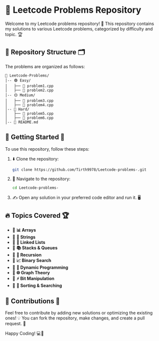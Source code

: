 # 🚀 Leetcode Problems Repository

Welcome to my Leetcode problems repository! 🎯 This repository contains my solutions to various Leetcode problems, categorized by difficulty and topic. 🏆

## 📌 Repository Structure 🗂️

The problems are organized as follows:
```
📂 Leetcode-Problems/
│-- 🟢 Easy/
│   ├── 📝 problem1.cpp
│   ├── 📝 problem2.cpp
│-- 🟡 Medium/
│   ├── 📝 problem3.cpp
│   ├── 📝 problem4.cpp
│-- 🔴 Hard/
│   ├── 📝 problem5.cpp
│   ├── 📝 problem6.cpp
│-- 📄 README.md
```

## 🚀 Getting Started 🏁

To use this repository, follow these steps:

1. ⬇️ Clone the repository:
   ```sh
   git clone https://github.com/Tirth9978/Leetcode-problems-.git
   ```
2. 📂 Navigate to the repository:
   ```sh
   cd Leetcode-problems-
   ```
3. ✍️ Open any solution in your preferred code editor and run it. 🖥️

## 🔥 Topics Covered 🏆

- 📌 **📊 Arrays**
- 📌 **📝 Strings**
- 📌 **🔗 Linked Lists**
- 📌 **📚 Stacks & Queues**
- 📌 **🔄 Recursion**
- 📌 **📈 Binary Search**
- 📌 **📜 Dynamic Programming**
- 📌 **🌐 Graph Theory**
- 📌 **⚡ Bit Manipulation**
- 📌 **🔎 Sorting & Searching**

## 🤝 Contributions 🤲

Feel free to contribute by adding new solutions or optimizing the existing ones! 💡 You can fork the repository, make changes, and create a pull request. 🔄


Happy Coding! 💻🚀
